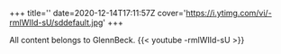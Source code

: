 +++
title=''
date=2020-12-14T17:11:57Z
cover='https://i.ytimg.com/vi/-rmlWIId-sU/sddefault.jpg'
+++

All content belongs to GlennBeck.
{{< youtube -rmlWIId-sU >}}
